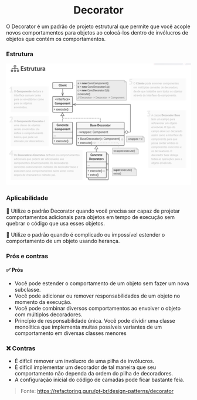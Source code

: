 <h1 align="center">Decorator</h1>

O Decorator é um padrão de projeto estrutural que permite que você acople novos comportamentos para objetos ao colocá-los dentro de invólucros de objetos que contém os comportamentos.

### Estrutura

![Estrutura](./resources/structure.png)

### Aplicabilidade

🚧 Utilize o padrão Decorator quando você precisa ser capaz de projetar comportamentos adicionais para objetos em tempo de execução sem quebrar o código que usa esses objetos.

🚧 Utilize o padrão quando é complicado ou impossível estender o comportamento de um objeto usando herança.

### Prós e contras

#### ✅ Prós

- Você pode estender o comportamento de um objeto sem fazer um nova subclasse.
- Você pode adicionar ou remover responsabilidades de um objeto no momento da execução.
- Você pode combinar diversos comportamentos ao envolver o objeto com múltiplos decoradores.
- Princípio de responsabilidade única. Você pode dividir uma classe monolítica que implementa muitas possíveis variantes de um comportamento em diversas classes menores

### ❌ Contras

- É difícil remover um invólucro de uma pilha de invólucros.
- É difícil implementar um decorador de tal maneira que seu comportamento não dependa da ordem do pilha de decoradores.
- A configuração inicial do código de camadas pode ficar bastante feia.
> Fonte: https://refactoring.guru/pt-br/design-patterns/decorator

